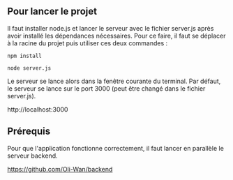 ## Pour lancer le projet

Il faut installer node.js et lancer le serveur avec le fichier server.js après avoir installé les dépendances nécessaires.
Pour ce faire, il faut se déplacer à la racine du projet puis utiliser ces deux commandes :

`npm install`

`node server.js`

Le serveur se lance alors dans la fenêtre courante du terminal. Par défaut, le serveur se lance sur le port 3000 (peut être changé dans le fichier server.js).

http://localhost:3000


## Prérequis

Pour que l'application fonctionne correctement, il faut lancer en parallèle le serveur backend.

https://github.com/Oli-Wan/backend